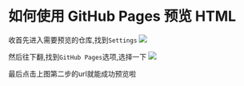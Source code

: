 # 如何使用 GitHub Pages 预览 HTML

收首先进入需要预览的仓库,找到`Settings`
![](https://user-gold-cdn.xitu.io/2020/6/5/1728254e8875e847?w=2228&h=698&f=png&s=169207)


然后往下翻,找到`GitHub Pages`选项,选择一下
![](https://user-gold-cdn.xitu.io/2020/6/5/1728255039aee11a?w=1740&h=1100&f=png&s=187376)

最后点击上图第二步的url就能成功预览啦